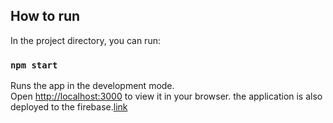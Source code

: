## How to run

In the project directory, you can run:

### `npm start`

Runs the app in the development mode.\
Open [http://localhost:3000](http://localhost:3000) to view it in your browser.
the application is also deployed to the firebase.[link](https://toshare-2204b.firebaseapp.com/)
